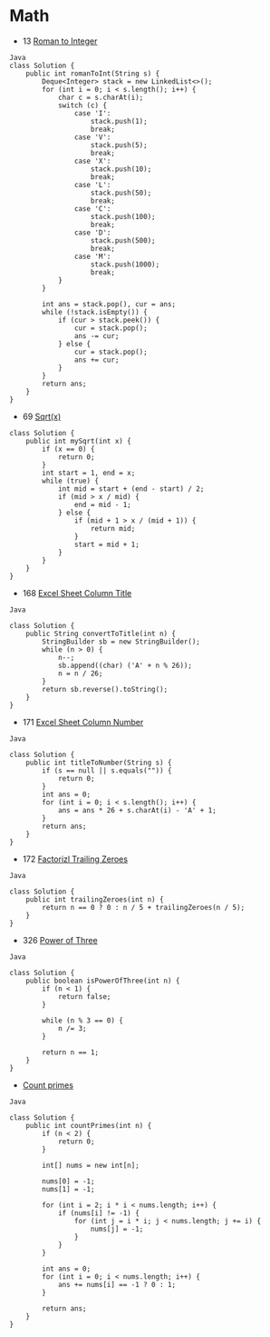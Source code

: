 # Math

- 13 [Roman to Integer](https://leetcode.com/problems/roman-to-integer/)
```
Java
class Solution {
    public int romanToInt(String s) {
        Deque<Integer> stack = new LinkedList<>();
        for (int i = 0; i < s.length(); i++) {
            char c = s.charAt(i);
            switch (c) {
                case 'I':
                    stack.push(1);
                    break;
                case 'V':
                    stack.push(5);
                    break;
                case 'X':
                    stack.push(10);
                    break;
                case 'L':
                    stack.push(50);
                    break;
                case 'C':
                    stack.push(100);
                    break;
                case 'D':
                    stack.push(500);
                    break;
                case 'M':
                    stack.push(1000);
                    break;
            }
        }
        
        int ans = stack.pop(), cur = ans;
        while (!stack.isEmpty()) {
            if (cur > stack.peek()) {
                cur = stack.pop();
                ans -= cur;
            } else {
                cur = stack.pop();
                ans += cur;
            }
        }
        return ans;
    }
}
```

- 69 [Sqrt(x)](https://leetcode.com/problems/sqrtx/)
```
class Solution {
    public int mySqrt(int x) {
        if (x == 0) {
            return 0;
        }
        int start = 1, end = x;
        while (true) {
            int mid = start + (end - start) / 2;
            if (mid > x / mid) {
                end = mid - 1;
            } else {
                if (mid + 1 > x / (mid + 1)) {
                    return mid;
                }
                start = mid + 1;
            }
        }
    }
}
```

- 168 [Excel Sheet Column Title](https://leetcode.com/problems/excel-sheet-column-title/)
```
Java

class Solution {
    public String convertToTitle(int n) {
        StringBuilder sb = new StringBuilder();
        while (n > 0) {
            n--;
            sb.append((char) ('A' + n % 26));
            n = n / 26;
        }
        return sb.reverse().toString();
    }
}
```

- 171 [Excel Sheet Column Number](https://leetcode.com/problems/excel-sheet-column-number/)
```
Java

class Solution {
    public int titleToNumber(String s) {
        if (s == null || s.equals("")) {
            return 0;
        }
        int ans = 0;
        for (int i = 0; i < s.length(); i++) {
            ans = ans * 26 + s.charAt(i) - 'A' + 1;
        }
        return ans;
    }
}
```

- 172 [Factorizl Trailing Zeroes](https://leetcode.com/problems/factorial-trailing-zeroes/)
```
Java

class Solution {
    public int trailingZeroes(int n) {
        return n == 0 ? 0 : n / 5 + trailingZeroes(n / 5);
    }
}
```

- 326 [Power of Three](https://leetcode.com/problems/power-of-three/)
```
Java

class Solution {
    public boolean isPowerOfThree(int n) {
        if (n < 1) {
            return false;
        }
        
        while (n % 3 == 0) {
            n /= 3;
        }
        
        return n == 1;
    }
}
```
- [Count primes](https://91mjw.com/vplay/Mjk5Ni0xLTA=.html)
```
Java

class Solution {
    public int countPrimes(int n) {
        if (n < 2) {
            return 0;
        }
        
        int[] nums = new int[n];
        
        nums[0] = -1;
        nums[1] = -1;
        
        for (int i = 2; i * i < nums.length; i++) {
            if (nums[i] != -1) {
                for (int j = i * i; j < nums.length; j += i) {
                    nums[j] = -1;
                }
            }
        }
        
        int ans = 0;
        for (int i = 0; i < nums.length; i++) {
            ans += nums[i] == -1 ? 0 : 1;
        }
        
        return ans;
    }
}
```